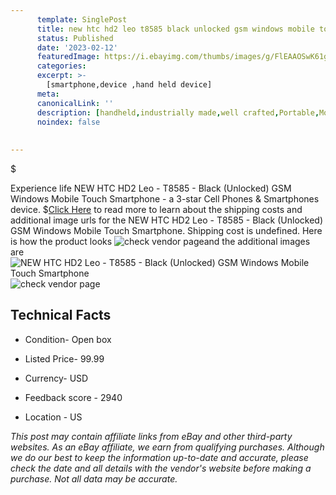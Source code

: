 ```yaml
---
      template: SinglePost
      title: new htc hd2 leo t8585 black unlocked gsm windows mobile touch smartphone
      status: Published
      date: '2023-02-12'
      featuredImage: https://i.ebayimg.com/thumbs/images/g/FlEAAOSwK61gEuBv/s-l225.jpg
      categories: 
      excerpt: >-
        [smartphone,device ,hand held device]
      meta:
      canonicalLink: ''
      description: [handheld,industrially made,well crafted,Portable,Mobile,Compact,Convenient,Lightweight,Maneuverable,Man-portable,Miniature,Carriable,Hand-held,Light,Holdable,Transportable,Mobile device,Pocket-sized,On-the-go,Wireless,Cordless,Compact size,Convenient size, smartphone,device ,hand held device]
      noindex: false
      
        
---
```

$

Experience life NEW HTC HD2 Leo - T8585 - Black (Unlocked) GSM Windows Mobile Touch Smartphone - a 3-star Cell Phones & Smartphones device.
$[Click Here](https://www.ebay.com/itm/402803953734?hash=item5dc8fc9046%3Ag%3AFlEAAOSwK61gEuBv&mkevt=1&mkcid=1&mkrid=711-53200-19255-0&campid=%253CePNCampaignId%253E&customid=%253CreferenceId%253E&toolid=10049) to read more to learn about the shipping costs and additional image urls for the NEW HTC HD2 Leo - T8585 - Black (Unlocked) GSM Windows Mobile Touch Smartphone. Shipping cost is undefined. Here is how the product looks ![check vendor page](https://i.ebayimg.com/thumbs/images/g/FlEAAOSwK61gEuBv/s-l225.jpg)and the additional images are![NEW HTC HD2 Leo - T8585 - Black (Unlocked) GSM Windows Mobile Touch Smartphone](https://i.ebayimg.com/images/g/FlEAAOSwK61gEuBv/s-l1600.jpg)![check vendor page](https://origin-galleryplus.ebayimg.com/ws/web/402803953734_2_0_1/225x225.jpg,https://origin-galleryplus.ebayimg.com/ws/web/402803953734_3_0_1/225x225.jpg,https://origin-galleryplus.ebayimg.com/ws/web/402803953734_4_0_1/225x225.jpg,https://origin-galleryplus.ebayimg.com/ws/web/402803953734_5_0_1/225x225.jpg,https://origin-galleryplus.ebayimg.com/ws/web/402803953734_6_0_1/225x225.jpg,https://origin-galleryplus.ebayimg.com/ws/web/402803953734_7_0_1/225x225.jpg,https://origin-galleryplus.ebayimg.com/ws/web/402803953734_8_0_1/225x225.jpg)



 ## Technical Facts 



     
      

 - Condition- Open box 


      

 - Listed Price- 99.99 


      

 - Currency- USD 


      

 - Feedback score - 2940 


      

 - Location - US 


      
      

 *_This post may contain affiliate links from eBay and other third-party websites. As an eBay affiliate, we earn from qualifying purchases. Although we do our best to keep the information up-to-date and accurate, please check the date and all details with the vendor's website before making a purchase. Not all data may be accurate._*






